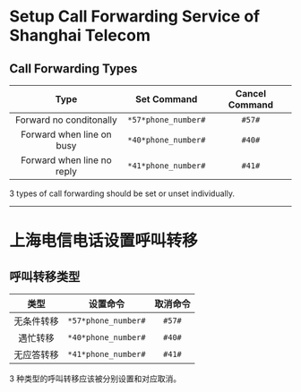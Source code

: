 # Setup Call Forwarding Service of Shanghai Telecom

## Call Forwarding Types

| Type | Set Command | Cancel Command |
| :--: | :--: | :--: |
| Forward no conditonally | `*57*phone_number#` | `#57#` |
| Forward when line on busy | `*40*phone_number#` | `#40#` |
| Forward when line no reply | `*41*phone_number#` | `#41#` |

3 types of call forwarding should be set or unset individually.

------

# 上海电信电话设置呼叫转移

## 呼叫转移类型

| 类型 | 设置命令 | 取消命令 |
| :--: | :--: | :--: |
| 无条件转移 | `*57*phone_number#` | `#57#` |
| 遇忙转移 | `*40*phone_number#` | `#40#` |
| 无应答转移 | `*41*phone_number#` | `#41#` |

3 种类型的呼叫转移应该被分别设置和对应取消。
